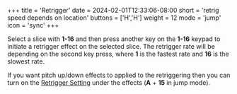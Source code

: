 +++
title = 'Retrigger'
date = 2024-02-01T12:33:06-08:00
short = 'retrig speed depends on location'
buttons = ['H','H']
weight = 12
mode = 'jump'
icon = 'sync'
+++


Select a slice with **1-16** and then press another key on the **1-16** keypad to initiate a retrigger effect on the selected slice. The retrigger rate will be depending on the second key press, where **1** is the fastest rate and **16** is the slowest rate. 

If you want pitch up/down effects to applied to the retriggering then you can turn on the [Retrigger Setting](#retrigger-settings) under the effects (**A** + **15** in jump mode).